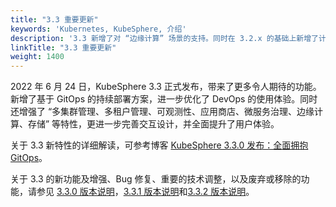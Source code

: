```yaml
---
title: "3.3 重要更新"
keywords: 'Kubernetes, KubeSphere, 介绍'
description: '3.3 新增了对 “边缘计算” 场景的支持。同时在 3.2.x 的基础上新增了计量计费，让基础设施的运营成本更清晰，并进一步优化了在 “多云、多集群、多团队、多租户” 等应用场景下的使用体验'
linkTitle: "3.3 重要更新"
weight: 1400
---
```


2022 年 6 月 24 日，KubeSphere 3.3 正式发布，带来了更多令人期待的功能。新增了基于 GitOps 的持续部署方案，进一步优化了 DevOps 的使用体验。同时还增强了 “多集群管理、多租户管理、可观测性、应用商店、微服务治理、边缘计算、存储” 等特性，更进一步完善交互设计，并全面提升了用户体验。

关于 3.3 新特性的详细解读，可参考博客 [KubeSphere 3.3.0 发布：全面拥抱 GitOps](../../../../news/kubesphere-3.3.0-ga-announcement/)。

关于 3.3 的新功能及增强、Bug 修复、重要的技术调整，以及废弃或移除的功能，请参见 [3.3.0 版本说明](../../../v3.3/release/release-v330/)，[3.3.1 版本说明](../../../v3.3/release/release-v331/)和[3.3.2 版本说明](../../../v3.3/release/release-v332/)。